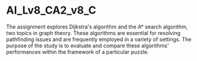 # AI_Lv8_CA2_v8_C
The assignment explores Dijkstra's algorithm and the A* search algorithm, two topics in graph theory. These algorithms are essential for resolving pathfinding issues and are frequently employed in a variety of settings. The purpose of the study is to evaluate and compare these algorithms' performances within the framework of a particular puzzle.
